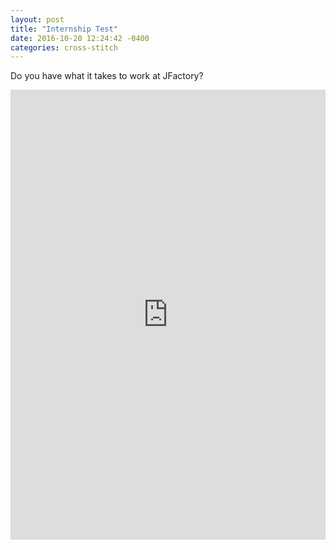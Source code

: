 ```yaml
---
layout: post
title: "Internship Test"
date: 2016-10-20 12:24:42 -0400
categories: cross-stitch
---
```

Do you have what it takes to work at JFactory?
<iframe src="http://joshuahouston.me/test/index.html" frameborder="0" width="100%" height="720">DMC Colors Test</iframe>
